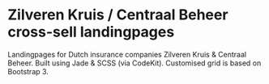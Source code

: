 # Zilveren Kruis / Centraal Beheer cross-sell landingpages
Landingpages for Dutch insurance companies Zilveren Kruis & Centraal Beheer. Built using Jade & SCSS (via CodeKit). Customised grid is based on Bootstrap 3.